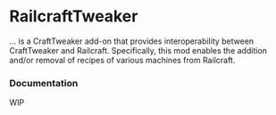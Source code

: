 # RailcraftTweaker

… is a CraftTweaker add-on that provides interoperability between CraftTweaker and Railcraft.
Specifically, this mod enables the addition and/or removal of recipes of various machines from Railcraft.

### Documentation

WIP